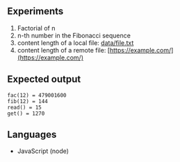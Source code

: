 ## Experiments

1. Factorial of n
2. n-th number in the Fibonacci sequence
3. content length of a local file: [data/file.txt](data/file.txt)
4. content length of a remote file: [https://example.com/](https://example.com/)

## Expected output

```
fac(12) = 479001600
fib(12) = 144
read() = 15
get() = 1270
```

## Languages

- JavaScript (node)
